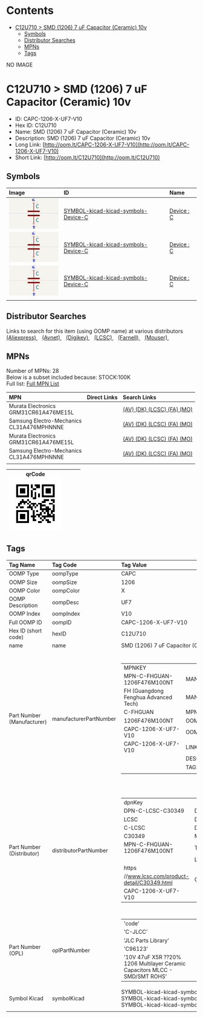 



Contents
========

* [C12U710 > SMD (1206) 7 uF Capacitor (Ceramic) 10v](#c12u710--smd-1206-7-uf-capacitor-ceramic-10v)
	* [Symbols](#symbols)
	* [Distributor Searches](#distributor-searches)
	* [MPNs](#mpns)
	* [Tags](#tags)
  
NO IMAGE  
# C12U710 > SMD (1206) 7 uF Capacitor (Ceramic) 10v

- ID: CAPC-1206-X-UF7-V10
- Hex ID: C12U710
- Name: SMD (1206) 7 uF Capacitor (Ceramic) 10v
- Description: SMD (1206) 7 uF Capacitor (Ceramic) 10v
- Long Link: [http://oom.lt/CAPC-1206-X-UF7-V10](http://oom.lt/CAPC-1206-X-UF7-V10)
- Short Link: [http://oom.lt/C12U710](http://oom.lt/C12U710)

## Symbols
  

|Image|ID|Name|
| :--- | :--- | :--- |
|[![](https://raw.githubusercontent.com/oomlout/oomlout_OOMP_eda_V2/main/SYMBOL/kicad/kicad-symbols/Device/C/image_140.png)](https://github.com/oomlout/oomlout_OOMP_eda_V2/tree/main/SYMBOL/kicad/kicad-symbols/Device/C/)|[SYMBOL-kicad-kicad-symbols-Device-C](https://github.com/oomlout/oomlout_OOMP_eda_V2/tree/main/SYMBOL/kicad/kicad-symbols/Device/C/)|[Device : C](https://github.com/oomlout/oomlout_OOMP_eda_V2/tree/main/SYMBOL/kicad/kicad-symbols/Device/C/)|
|[![](https://raw.githubusercontent.com/oomlout/oomlout_OOMP_eda_V2/main/SYMBOL/kicad/kicad-symbols/Device/C/image_140.png)](https://github.com/oomlout/oomlout_OOMP_eda_V2/tree/main/SYMBOL/kicad/kicad-symbols/Device/C/)|[SYMBOL-kicad-kicad-symbols-Device-C](https://github.com/oomlout/oomlout_OOMP_eda_V2/tree/main/SYMBOL/kicad/kicad-symbols/Device/C/)|[Device : C](https://github.com/oomlout/oomlout_OOMP_eda_V2/tree/main/SYMBOL/kicad/kicad-symbols/Device/C/)|
|[![](https://raw.githubusercontent.com/oomlout/oomlout_OOMP_eda_V2/main/SYMBOL/kicad/kicad-symbols/Device/C/image_140.png)](https://github.com/oomlout/oomlout_OOMP_eda_V2/tree/main/SYMBOL/kicad/kicad-symbols/Device/C/)|[SYMBOL-kicad-kicad-symbols-Device-C](https://github.com/oomlout/oomlout_OOMP_eda_V2/tree/main/SYMBOL/kicad/kicad-symbols/Device/C/)|[Device : C](https://github.com/oomlout/oomlout_OOMP_eda_V2/tree/main/SYMBOL/kicad/kicad-symbols/Device/C/)|
||||

## Distributor Searches
  
Links to search for this item (using OOMP name) at various distributors  
[(Aliexpress) ](https://www.aliexpress.com/wholesale?SearchText=1117SMD+1206+7+uF+Capacitor+Ceramic+10v)&nbsp;&nbsp;&nbsp;[(Avnet) ](https://www.avnet.com/shop/us/search/SMD+1206+7+uF+Capacitor+Ceramic+10v)&nbsp;&nbsp;&nbsp;[(Digikey) ](https://www.digikey.co.uk/en/products/result?s=SMD+1206+7+uF+Capacitor+Ceramic+10v)&nbsp;&nbsp;&nbsp;[(LCSC) ](https://www.lcsc.com/search?q=SMD+1206+7+uF+Capacitor+Ceramic+10v)&nbsp;&nbsp;&nbsp;[(Farnell) ](https://uk.farnell.com/search?st=SMD+1206+7+uF+Capacitor+Ceramic+10v)&nbsp;&nbsp;&nbsp;[(Mouser) ](https://www.mouser.com/c/?q=SMD+1206+7+uF+Capacitor+Ceramic+10v)&nbsp;&nbsp;&nbsp;
## MPNs
  
Number of MPNs: 28<br>Below is a subset included because: STOCK:100K <br>Full list: [Full MPN List](MPNLIST.md)  

|MPN|Direct Links|Search Links|
| :--- | :--- | :--- |
|Murata Electronics<br>GRM31CR61A476ME15L||[(AV) ](https://www.avnet.com/shop/us/search/GRM31CR61A476ME15L)[(DK) ](https://www.digikey.co.uk/products/en?keywords=GRM31CR61A476ME15L)[(LCSC) ](https://www.lcsc.com/search?q=GRM31CR61A476ME15L)[(FA) ](https://uk.farnell.com/search?st=GRM31CR61A476ME15L)[(MO) ](https://www.mouser.com/c/?q=GRM31CR61A476ME15L)|
|Samsung Electro-Mechanics<br>CL31A476MPHNNNE||[(AV) ](https://www.avnet.com/shop/us/search/CL31A476MPHNNNE)[(DK) ](https://www.digikey.co.uk/products/en?keywords=CL31A476MPHNNNE)[(LCSC) ](https://www.lcsc.com/search?q=CL31A476MPHNNNE)[(FA) ](https://uk.farnell.com/search?st=CL31A476MPHNNNE)[(MO) ](https://www.mouser.com/c/?q=CL31A476MPHNNNE)|
|Murata Electronics<br>GRM31CR61A476ME15L||[(AV) ](https://www.avnet.com/shop/us/search/GRM31CR61A476ME15L)[(DK) ](https://www.digikey.co.uk/products/en?keywords=GRM31CR61A476ME15L)[(LCSC) ](https://www.lcsc.com/search?q=GRM31CR61A476ME15L)[(FA) ](https://uk.farnell.com/search?st=GRM31CR61A476ME15L)[(MO) ](https://www.mouser.com/c/?q=GRM31CR61A476ME15L)|
|Samsung Electro-Mechanics<br>CL31A476MPHNNNE||[(AV) ](https://www.avnet.com/shop/us/search/CL31A476MPHNNNE)[(DK) ](https://www.digikey.co.uk/products/en?keywords=CL31A476MPHNNNE)[(LCSC) ](https://www.lcsc.com/search?q=CL31A476MPHNNNE)[(FA) ](https://uk.farnell.com/search?st=CL31A476MPHNNNE)[(MO) ](https://www.mouser.com/c/?q=CL31A476MPHNNNE)|
||||
  

|qrCode<br>[![](https://raw.githubusercontent.com/oomlout/oomlout_OOMP_parts_V2/main/CAPC/1206/X/UF7/V10/qrCode_140.png)](https://github.com/oomlout/oomlout_OOMP_parts_V2/tree/main/CAPC/1206/X/UF7/V10/qrCode.png)||||
| :---: | :---: | :---: | :---: |

## Tags
  

|Tag Name|Tag Code|Tag Value|
| :--- | :--- | :--- |
|OOMP Type|oompType|CAPC|
|OOMP Size|oompSize|1206|
|OOMP Color|oompColor|X|
|OOMP Description|oompDesc|UF7|
|OOMP Index|oompIndex|V10|
|Full OOMP ID|oompID|CAPC-1206-X-UF7-V10|
|Hex ID (short code)|hexID|C12U710|
|name|name|SMD (1206) 7 uF Capacitor (Ceramic) 10v|
|Part Number (Manufacturer)|manufacturerPartNumber|<table><tr><td>MPNKEY</td></tr><tr><td> MPN-C-FHGUAN-1206F476M100NT</td><td> MANUFACTURER</td></tr><tr><td> FH (Guangdong Fenghua Advanced Tech)</td><td> MANUCODE</td></tr><tr><td> C-FHGUAN</td><td> MPN</td></tr><tr><td> 1206F476M100NT</td><td> OOMPIDPARTIAL</td></tr><tr><td> CAPC-1206-X-UF7-V10</td><td> OOMPID</td></tr><tr><td> CAPC-1206-X-UF7-V10</td><td> LINK</td></tr><tr><td> </td><td> DESCRIPTION</td></tr><tr><td> </td><td> TAGS</td></tr><tr><td> </td></tr></table></td><td> <table><tr><td>MPNKEY</td></tr><tr><td> MPN-C-TAIYOY-LMK316BJ476ML-T</td><td> MANUFACTURER</td></tr><tr><td> Taiyo Yuden</td><td> MANUCODE</td></tr><tr><td> C-TAIYOY</td><td> MPN</td></tr><tr><td> LMK316BJ476ML-T</td><td> OOMPIDPARTIAL</td></tr><tr><td> CAPC-1206-X-UF7-V10</td><td> OOMPID</td></tr><tr><td> CAPC-1206-X-UF7-V10</td><td> LINK</td></tr><tr><td> </td><td> DESCRIPTION</td></tr><tr><td> </td><td> TAGS</td></tr><tr><td> STOCK</td></tr><tr><td>10K</td></tr></table></td><td> <table><tr><td>MPNKEY</td></tr><tr><td> MPN-C-MURATA-GRM31CR61A476ME15L</td><td> MANUFACTURER</td></tr><tr><td> Murata Electronics</td><td> MANUCODE</td></tr><tr><td> C-MURATA</td><td> MPN</td></tr><tr><td> GRM31CR61A476ME15L</td><td> OOMPIDPARTIAL</td></tr><tr><td> CAPC-1206-X-UF7-V10</td><td> OOMPID</td></tr><tr><td> CAPC-1206-X-UF7-V10</td><td> LINK</td></tr><tr><td> </td><td> DESCRIPTION</td></tr><tr><td> </td><td> TAGS</td></tr><tr><td> STOCK</td></tr><tr><td>100K</td></tr></table></td><td> <table><tr><td>MPNKEY</td></tr><tr><td> MPN-C-SAMSUN-CL31A476MPHNNNE</td><td> MANUFACTURER</td></tr><tr><td> Samsung Electro-Mechanics</td><td> MANUCODE</td></tr><tr><td> C-SAMSUN</td><td> MPN</td></tr><tr><td> CL31A476MPHNNNE</td><td> OOMPIDPARTIAL</td></tr><tr><td> CAPC-1206-X-UF7-V10</td><td> OOMPID</td></tr><tr><td> CAPC-1206-X-UF7-V10</td><td> LINK</td></tr><tr><td> </td><td> DESCRIPTION</td></tr><tr><td> </td><td> TAGS</td></tr><tr><td> STOCK</td></tr><tr><td>100K</td></tr></table></td><td> <table><tr><td>MPNKEY</td></tr><tr><td> MPN-C-FHGUAN-1206X476M100NT</td><td> MANUFACTURER</td></tr><tr><td> FH (Guangdong Fenghua Advanced Tech)</td><td> MANUCODE</td></tr><tr><td> C-FHGUAN</td><td> MPN</td></tr><tr><td> 1206X476M100NT</td><td> OOMPIDPARTIAL</td></tr><tr><td> CAPC-1206-X-UF7-V10</td><td> OOMPID</td></tr><tr><td> CAPC-1206-X-UF7-V10</td><td> LINK</td></tr><tr><td> </td><td> DESCRIPTION</td></tr><tr><td> </td><td> TAGS</td></tr><tr><td> STOCK</td></tr><tr><td>1K</td></tr></table></td><td> <table><tr><td>MPNKEY</td></tr><tr><td> MPN-C-TAIYOY-LMK316ABJ476ML-T</td><td> MANUFACTURER</td></tr><tr><td> Taiyo Yuden</td><td> MANUCODE</td></tr><tr><td> C-TAIYOY</td><td> MPN</td></tr><tr><td> LMK316ABJ476ML-T</td><td> OOMPIDPARTIAL</td></tr><tr><td> CAPC-1206-X-UF7-V10</td><td> OOMPID</td></tr><tr><td> CAPC-1206-X-UF7-V10</td><td> LINK</td></tr><tr><td> </td><td> DESCRIPTION</td></tr><tr><td> </td><td> TAGS</td></tr><tr><td> STOCK</td></tr><tr><td>1K</td></tr></table></td><td> <table><tr><td>MPNKEY</td></tr><tr><td> MPN-C-TDK-C3216X5R1A476MTJ00N</td><td> MANUFACTURER</td></tr><tr><td> TDK</td><td> MANUCODE</td></tr><tr><td> C-TDK</td><td> MPN</td></tr><tr><td> C3216X5R1A476MTJ00N</td><td> OOMPIDPARTIAL</td></tr><tr><td> CAPC-1206-X-UF7-V10</td><td> OOMPID</td></tr><tr><td> CAPC-1206-X-UF7-V10</td><td> LINK</td></tr><tr><td> </td><td> DESCRIPTION</td></tr><tr><td> </td><td> TAGS</td></tr><tr><td> STOCK</td></tr><tr><td>1K</td></tr></table></td><td> <table><tr><td>MPNKEY</td></tr><tr><td> MPN-C-MURATA-GRM31CR61A476KE15L</td><td> MANUFACTURER</td></tr><tr><td> Murata Electronics</td><td> MANUCODE</td></tr><tr><td> C-MURATA</td><td> MPN</td></tr><tr><td> GRM31CR61A476KE15L</td><td> OOMPIDPARTIAL</td></tr><tr><td> CAPC-1206-X-UF7-V10</td><td> OOMPID</td></tr><tr><td> CAPC-1206-X-UF7-V10</td><td> LINK</td></tr><tr><td> </td><td> DESCRIPTION</td></tr><tr><td> </td><td> TAGS</td></tr><tr><td> STOCK</td></tr><tr><td>1K</td></tr></table></td><td> <table><tr><td>MPNKEY</td></tr><tr><td> MPN-C-TDK-C3216X6S1A476MTJ00E</td><td> MANUFACTURER</td></tr><tr><td> TDK</td><td> MANUCODE</td></tr><tr><td> C-TDK</td><td> MPN</td></tr><tr><td> C3216X6S1A476MTJ00E</td><td> OOMPIDPARTIAL</td></tr><tr><td> CAPC-1206-X-UF7-V10</td><td> OOMPID</td></tr><tr><td> CAPC-1206-X-UF7-V10</td><td> LINK</td></tr><tr><td> </td><td> DESCRIPTION</td></tr><tr><td> </td><td> TAGS</td></tr><tr><td> </td></tr></table></td><td> <table><tr><td>MPNKEY</td></tr><tr><td> MPN-C-MURATA-GRM31CC81A476ME44L</td><td> MANUFACTURER</td></tr><tr><td> Murata Electronics</td><td> MANUCODE</td></tr><tr><td> C-MURATA</td><td> MPN</td></tr><tr><td> GRM31CC81A476ME44L</td><td> OOMPIDPARTIAL</td></tr><tr><td> CAPC-1206-X-UF7-V10</td><td> OOMPID</td></tr><tr><td> CAPC-1206-X-UF7-V10</td><td> LINK</td></tr><tr><td> </td><td> DESCRIPTION</td></tr><tr><td> </td><td> TAGS</td></tr><tr><td> STOCK</td></tr><tr><td>1K</td></tr></table></td><td> <table><tr><td>MPNKEY</td></tr><tr><td> MPN-C-YAGEO-CC1206MKX5R6BB476</td><td> MANUFACTURER</td></tr><tr><td> YAGEO</td><td> MANUCODE</td></tr><tr><td> C-YAGEO</td><td> MPN</td></tr><tr><td> CC1206MKX5R6BB476</td><td> OOMPIDPARTIAL</td></tr><tr><td> CAPC-1206-X-UF7-V10</td><td> OOMPID</td></tr><tr><td> CAPC-1206-X-UF7-V10</td><td> LINK</td></tr><tr><td> </td><td> DESCRIPTION</td></tr><tr><td> </td><td> TAGS</td></tr><tr><td> </td></tr></table></td><td> <table><tr><td>MPNKEY</td></tr><tr><td> MPN-C-KEMET-C1206C476M8PAC7800</td><td> MANUFACTURER</td></tr><tr><td> KEMET</td><td> MANUCODE</td></tr><tr><td> C-KEMET</td><td> MPN</td></tr><tr><td> C1206C476M8PAC7800</td><td> OOMPIDPARTIAL</td></tr><tr><td> CAPC-1206-X-UF7-V10</td><td> OOMPID</td></tr><tr><td> CAPC-1206-X-UF7-V10</td><td> LINK</td></tr><tr><td> </td><td> DESCRIPTION</td></tr><tr><td> </td><td> TAGS</td></tr><tr><td> </td></tr></table></td><td> <table><tr><td>MPNKEY</td></tr><tr><td> MPN-C-KEMET-C1206C275M8RACTU</td><td> MANUFACTURER</td></tr><tr><td> KEMET</td><td> MANUCODE</td></tr><tr><td> C-KEMET</td><td> MPN</td></tr><tr><td> C1206C275M8RACTU</td><td> OOMPIDPARTIAL</td></tr><tr><td> CAPC-1206-X-UF7-V10</td><td> OOMPID</td></tr><tr><td> CAPC-1206-X-UF7-V10</td><td> LINK</td></tr><tr><td> </td><td> DESCRIPTION</td></tr><tr><td> </td><td> TAGS</td></tr><tr><td> </td></tr></table></td><td> <table><tr><td>MPNKEY</td></tr><tr><td> MPN-C-MURATA-GRM31CR61A476KE15K</td><td> MANUFACTURER</td></tr><tr><td> Murata Electronics</td><td> MANUCODE</td></tr><tr><td> C-MURATA</td><td> MPN</td></tr><tr><td> GRM31CR61A476KE15K</td><td> OOMPIDPARTIAL</td></tr><tr><td> CAPC-1206-X-UF7-V10</td><td> OOMPID</td></tr><tr><td> CAPC-1206-X-UF7-V10</td><td> LINK</td></tr><tr><td> </td><td> DESCRIPTION</td></tr><tr><td> </td><td> TAGS</td></tr><tr><td> </td></tr></table></td><td> <table><tr><td>MPNKEY</td></tr><tr><td> MPN-C-FHGUAN-1206F476M100NT</td><td> MANUFACTURER</td></tr><tr><td> FH (Guangdong Fenghua Advanced Tech)</td><td> MANUCODE</td></tr><tr><td> C-FHGUAN</td><td> MPN</td></tr><tr><td> 1206F476M100NT</td><td> OOMPIDPARTIAL</td></tr><tr><td> CAPC-1206-X-UF7-V10</td><td> OOMPID</td></tr><tr><td> CAPC-1206-X-UF7-V10</td><td> LINK</td></tr><tr><td> </td><td> DESCRIPTION</td></tr><tr><td> </td><td> TAGS</td></tr><tr><td> </td></tr></table></td><td> <table><tr><td>MPNKEY</td></tr><tr><td> MPN-C-TAIYOY-LMK316BJ476ML-T</td><td> MANUFACTURER</td></tr><tr><td> Taiyo Yuden</td><td> MANUCODE</td></tr><tr><td> C-TAIYOY</td><td> MPN</td></tr><tr><td> LMK316BJ476ML-T</td><td> OOMPIDPARTIAL</td></tr><tr><td> CAPC-1206-X-UF7-V10</td><td> OOMPID</td></tr><tr><td> CAPC-1206-X-UF7-V10</td><td> LINK</td></tr><tr><td> </td><td> DESCRIPTION</td></tr><tr><td> </td><td> TAGS</td></tr><tr><td> STOCK</td></tr><tr><td>10K</td></tr></table></td><td> <table><tr><td>MPNKEY</td></tr><tr><td> MPN-C-MURATA-GRM31CR61A476ME15L</td><td> MANUFACTURER</td></tr><tr><td> Murata Electronics</td><td> MANUCODE</td></tr><tr><td> C-MURATA</td><td> MPN</td></tr><tr><td> GRM31CR61A476ME15L</td><td> OOMPIDPARTIAL</td></tr><tr><td> CAPC-1206-X-UF7-V10</td><td> OOMPID</td></tr><tr><td> CAPC-1206-X-UF7-V10</td><td> LINK</td></tr><tr><td> </td><td> DESCRIPTION</td></tr><tr><td> </td><td> TAGS</td></tr><tr><td> STOCK</td></tr><tr><td>100K</td></tr></table></td><td> <table><tr><td>MPNKEY</td></tr><tr><td> MPN-C-SAMSUN-CL31A476MPHNNNE</td><td> MANUFACTURER</td></tr><tr><td> Samsung Electro-Mechanics</td><td> MANUCODE</td></tr><tr><td> C-SAMSUN</td><td> MPN</td></tr><tr><td> CL31A476MPHNNNE</td><td> OOMPIDPARTIAL</td></tr><tr><td> CAPC-1206-X-UF7-V10</td><td> OOMPID</td></tr><tr><td> CAPC-1206-X-UF7-V10</td><td> LINK</td></tr><tr><td> </td><td> DESCRIPTION</td></tr><tr><td> </td><td> TAGS</td></tr><tr><td> STOCK</td></tr><tr><td>100K</td></tr></table></td><td> <table><tr><td>MPNKEY</td></tr><tr><td> MPN-C-FHGUAN-1206X476M100NT</td><td> MANUFACTURER</td></tr><tr><td> FH (Guangdong Fenghua Advanced Tech)</td><td> MANUCODE</td></tr><tr><td> C-FHGUAN</td><td> MPN</td></tr><tr><td> 1206X476M100NT</td><td> OOMPIDPARTIAL</td></tr><tr><td> CAPC-1206-X-UF7-V10</td><td> OOMPID</td></tr><tr><td> CAPC-1206-X-UF7-V10</td><td> LINK</td></tr><tr><td> </td><td> DESCRIPTION</td></tr><tr><td> </td><td> TAGS</td></tr><tr><td> STOCK</td></tr><tr><td>1K</td></tr></table></td><td> <table><tr><td>MPNKEY</td></tr><tr><td> MPN-C-TAIYOY-LMK316ABJ476ML-T</td><td> MANUFACTURER</td></tr><tr><td> Taiyo Yuden</td><td> MANUCODE</td></tr><tr><td> C-TAIYOY</td><td> MPN</td></tr><tr><td> LMK316ABJ476ML-T</td><td> OOMPIDPARTIAL</td></tr><tr><td> CAPC-1206-X-UF7-V10</td><td> OOMPID</td></tr><tr><td> CAPC-1206-X-UF7-V10</td><td> LINK</td></tr><tr><td> </td><td> DESCRIPTION</td></tr><tr><td> </td><td> TAGS</td></tr><tr><td> STOCK</td></tr><tr><td>1K</td></tr></table></td><td> <table><tr><td>MPNKEY</td></tr><tr><td> MPN-C-TDK-C3216X5R1A476MTJ00N</td><td> MANUFACTURER</td></tr><tr><td> TDK</td><td> MANUCODE</td></tr><tr><td> C-TDK</td><td> MPN</td></tr><tr><td> C3216X5R1A476MTJ00N</td><td> OOMPIDPARTIAL</td></tr><tr><td> CAPC-1206-X-UF7-V10</td><td> OOMPID</td></tr><tr><td> CAPC-1206-X-UF7-V10</td><td> LINK</td></tr><tr><td> </td><td> DESCRIPTION</td></tr><tr><td> </td><td> TAGS</td></tr><tr><td> STOCK</td></tr><tr><td>1K</td></tr></table></td><td> <table><tr><td>MPNKEY</td></tr><tr><td> MPN-C-MURATA-GRM31CR61A476KE15L</td><td> MANUFACTURER</td></tr><tr><td> Murata Electronics</td><td> MANUCODE</td></tr><tr><td> C-MURATA</td><td> MPN</td></tr><tr><td> GRM31CR61A476KE15L</td><td> OOMPIDPARTIAL</td></tr><tr><td> CAPC-1206-X-UF7-V10</td><td> OOMPID</td></tr><tr><td> CAPC-1206-X-UF7-V10</td><td> LINK</td></tr><tr><td> </td><td> DESCRIPTION</td></tr><tr><td> </td><td> TAGS</td></tr><tr><td> STOCK</td></tr><tr><td>1K</td></tr></table></td><td> <table><tr><td>MPNKEY</td></tr><tr><td> MPN-C-TDK-C3216X6S1A476MTJ00E</td><td> MANUFACTURER</td></tr><tr><td> TDK</td><td> MANUCODE</td></tr><tr><td> C-TDK</td><td> MPN</td></tr><tr><td> C3216X6S1A476MTJ00E</td><td> OOMPIDPARTIAL</td></tr><tr><td> CAPC-1206-X-UF7-V10</td><td> OOMPID</td></tr><tr><td> CAPC-1206-X-UF7-V10</td><td> LINK</td></tr><tr><td> </td><td> DESCRIPTION</td></tr><tr><td> </td><td> TAGS</td></tr><tr><td> </td></tr></table></td><td> <table><tr><td>MPNKEY</td></tr><tr><td> MPN-C-MURATA-GRM31CC81A476ME44L</td><td> MANUFACTURER</td></tr><tr><td> Murata Electronics</td><td> MANUCODE</td></tr><tr><td> C-MURATA</td><td> MPN</td></tr><tr><td> GRM31CC81A476ME44L</td><td> OOMPIDPARTIAL</td></tr><tr><td> CAPC-1206-X-UF7-V10</td><td> OOMPID</td></tr><tr><td> CAPC-1206-X-UF7-V10</td><td> LINK</td></tr><tr><td> </td><td> DESCRIPTION</td></tr><tr><td> </td><td> TAGS</td></tr><tr><td> STOCK</td></tr><tr><td>1K</td></tr></table></td><td> <table><tr><td>MPNKEY</td></tr><tr><td> MPN-C-YAGEO-CC1206MKX5R6BB476</td><td> MANUFACTURER</td></tr><tr><td> YAGEO</td><td> MANUCODE</td></tr><tr><td> C-YAGEO</td><td> MPN</td></tr><tr><td> CC1206MKX5R6BB476</td><td> OOMPIDPARTIAL</td></tr><tr><td> CAPC-1206-X-UF7-V10</td><td> OOMPID</td></tr><tr><td> CAPC-1206-X-UF7-V10</td><td> LINK</td></tr><tr><td> </td><td> DESCRIPTION</td></tr><tr><td> </td><td> TAGS</td></tr><tr><td> </td></tr></table></td><td> <table><tr><td>MPNKEY</td></tr><tr><td> MPN-C-KEMET-C1206C476M8PAC7800</td><td> MANUFACTURER</td></tr><tr><td> KEMET</td><td> MANUCODE</td></tr><tr><td> C-KEMET</td><td> MPN</td></tr><tr><td> C1206C476M8PAC7800</td><td> OOMPIDPARTIAL</td></tr><tr><td> CAPC-1206-X-UF7-V10</td><td> OOMPID</td></tr><tr><td> CAPC-1206-X-UF7-V10</td><td> LINK</td></tr><tr><td> </td><td> DESCRIPTION</td></tr><tr><td> </td><td> TAGS</td></tr><tr><td> </td></tr></table></td><td> <table><tr><td>MPNKEY</td></tr><tr><td> MPN-C-KEMET-C1206C275M8RACTU</td><td> MANUFACTURER</td></tr><tr><td> KEMET</td><td> MANUCODE</td></tr><tr><td> C-KEMET</td><td> MPN</td></tr><tr><td> C1206C275M8RACTU</td><td> OOMPIDPARTIAL</td></tr><tr><td> CAPC-1206-X-UF7-V10</td><td> OOMPID</td></tr><tr><td> CAPC-1206-X-UF7-V10</td><td> LINK</td></tr><tr><td> </td><td> DESCRIPTION</td></tr><tr><td> </td><td> TAGS</td></tr><tr><td> </td></tr></table></td><td> <table><tr><td>MPNKEY</td></tr><tr><td> MPN-C-MURATA-GRM31CR61A476KE15K</td><td> MANUFACTURER</td></tr><tr><td> Murata Electronics</td><td> MANUCODE</td></tr><tr><td> C-MURATA</td><td> MPN</td></tr><tr><td> GRM31CR61A476KE15K</td><td> OOMPIDPARTIAL</td></tr><tr><td> CAPC-1206-X-UF7-V10</td><td> OOMPID</td></tr><tr><td> CAPC-1206-X-UF7-V10</td><td> LINK</td></tr><tr><td> </td><td> DESCRIPTION</td></tr><tr><td> </td><td> TAGS</td></tr><tr><td> </td></tr></table>|
|Part Number (Distributor)|distributorPartNumber|<table><tr><td>dpnKey</td></tr><tr><td> DPN-C-LCSC-C30349</td><td> DISTRIBUTOR</td></tr><tr><td> LCSC</td><td> DISTRCODE</td></tr><tr><td> C-LCSC</td><td> DPN</td></tr><tr><td> C30349</td><td> MPN</td></tr><tr><td> MPN-C-FHGUAN-1206F476M100NT</td><td> TAGS</td></tr><tr><td> </td><td> LINK</td></tr><tr><td> https</td></tr><tr><td>//www.lcsc.com/product-detail/C30349.html</td><td> OOMPID</td></tr><tr><td> CAPC-1206-X-UF7-V10</td></tr></table></td><td> <table><tr><td>dpnKey</td></tr><tr><td> DPN-C-LCSC-C92821</td><td> DISTRIBUTOR</td></tr><tr><td> LCSC</td><td> DISTRCODE</td></tr><tr><td> C-LCSC</td><td> DPN</td></tr><tr><td> C92821</td><td> MPN</td></tr><tr><td> MPN-C-TAIYOY-LMK316BJ476ML-T</td><td> TAGS</td></tr><tr><td> STOCK</td></tr><tr><td>10K</td><td> LINK</td></tr><tr><td> https</td></tr><tr><td>//www.lcsc.com/product-detail/C92821.html</td><td> OOMPID</td></tr><tr><td> CAPC-1206-X-UF7-V10</td></tr></table></td><td> <table><tr><td>dpnKey</td></tr><tr><td> DPN-C-LCSC-C94034</td><td> DISTRIBUTOR</td></tr><tr><td> LCSC</td><td> DISTRCODE</td></tr><tr><td> C-LCSC</td><td> DPN</td></tr><tr><td> C94034</td><td> MPN</td></tr><tr><td> MPN-C-MURATA-GRM31CR61A476ME15L</td><td> TAGS</td></tr><tr><td> STOCK</td></tr><tr><td>100K</td><td> LINK</td></tr><tr><td> https</td></tr><tr><td>//www.lcsc.com/product-detail/C94034.html</td><td> OOMPID</td></tr><tr><td> CAPC-1206-X-UF7-V10</td></tr></table></td><td> <table><tr><td>dpnKey</td></tr><tr><td> DPN-C-LCSC-C96123</td><td> DISTRIBUTOR</td></tr><tr><td> LCSC</td><td> DISTRCODE</td></tr><tr><td> C-LCSC</td><td> DPN</td></tr><tr><td> C96123</td><td> MPN</td></tr><tr><td> MPN-C-SAMSUN-CL31A476MPHNNNE</td><td> TAGS</td></tr><tr><td> STOCK</td></tr><tr><td>100K</td><td> LINK</td></tr><tr><td> https</td></tr><tr><td>//www.lcsc.com/product-detail/C96123.html</td><td> OOMPID</td></tr><tr><td> CAPC-1206-X-UF7-V10</td></tr></table></td><td> <table><tr><td>dpnKey</td></tr><tr><td> DPN-C-LCSC-C96381</td><td> DISTRIBUTOR</td></tr><tr><td> LCSC</td><td> DISTRCODE</td></tr><tr><td> C-LCSC</td><td> DPN</td></tr><tr><td> C96381</td><td> MPN</td></tr><tr><td> MPN-C-FHGUAN-1206X476M100NT</td><td> TAGS</td></tr><tr><td> STOCK</td></tr><tr><td>1K</td><td> LINK</td></tr><tr><td> https</td></tr><tr><td>//www.lcsc.com/product-detail/C96381.html</td><td> OOMPID</td></tr><tr><td> CAPC-1206-X-UF7-V10</td></tr></table></td><td> <table><tr><td>dpnKey</td></tr><tr><td> DPN-C-LCSC-C268024</td><td> DISTRIBUTOR</td></tr><tr><td> LCSC</td><td> DISTRCODE</td></tr><tr><td> C-LCSC</td><td> DPN</td></tr><tr><td> C268024</td><td> MPN</td></tr><tr><td> MPN-C-TAIYOY-LMK316ABJ476ML-T</td><td> TAGS</td></tr><tr><td> STOCK</td></tr><tr><td>1K</td><td> LINK</td></tr><tr><td> https</td></tr><tr><td>//www.lcsc.com/product-detail/C268024.html</td><td> OOMPID</td></tr><tr><td> CAPC-1206-X-UF7-V10</td></tr></table></td><td> <table><tr><td>dpnKey</td></tr><tr><td> DPN-C-LCSC-C342308</td><td> DISTRIBUTOR</td></tr><tr><td> LCSC</td><td> DISTRCODE</td></tr><tr><td> C-LCSC</td><td> DPN</td></tr><tr><td> C342308</td><td> MPN</td></tr><tr><td> MPN-C-TDK-C3216X5R1A476MTJ00N</td><td> TAGS</td></tr><tr><td> STOCK</td></tr><tr><td>1K</td><td> LINK</td></tr><tr><td> https</td></tr><tr><td>//www.lcsc.com/product-detail/C342308.html</td><td> OOMPID</td></tr><tr><td> CAPC-1206-X-UF7-V10</td></tr></table></td><td> <table><tr><td>dpnKey</td></tr><tr><td> DPN-C-LCSC-C426659</td><td> DISTRIBUTOR</td></tr><tr><td> LCSC</td><td> DISTRCODE</td></tr><tr><td> C-LCSC</td><td> DPN</td></tr><tr><td> C426659</td><td> MPN</td></tr><tr><td> MPN-C-MURATA-GRM31CR61A476KE15L</td><td> TAGS</td></tr><tr><td> STOCK</td></tr><tr><td>1K</td><td> LINK</td></tr><tr><td> https</td></tr><tr><td>//www.lcsc.com/product-detail/C426659.html</td><td> OOMPID</td></tr><tr><td> CAPC-1206-X-UF7-V10</td></tr></table></td><td> <table><tr><td>dpnKey</td></tr><tr><td> DPN-C-LCSC-C432922</td><td> DISTRIBUTOR</td></tr><tr><td> LCSC</td><td> DISTRCODE</td></tr><tr><td> C-LCSC</td><td> DPN</td></tr><tr><td> C432922</td><td> MPN</td></tr><tr><td> MPN-C-TDK-C3216X6S1A476MTJ00E</td><td> TAGS</td></tr><tr><td> </td><td> LINK</td></tr><tr><td> https</td></tr><tr><td>//www.lcsc.com/product-detail/C432922.html</td><td> OOMPID</td></tr><tr><td> CAPC-1206-X-UF7-V10</td></tr></table></td><td> <table><tr><td>dpnKey</td></tr><tr><td> DPN-C-LCSC-C464962</td><td> DISTRIBUTOR</td></tr><tr><td> LCSC</td><td> DISTRCODE</td></tr><tr><td> C-LCSC</td><td> DPN</td></tr><tr><td> C464962</td><td> MPN</td></tr><tr><td> MPN-C-MURATA-GRM31CC81A476ME44L</td><td> TAGS</td></tr><tr><td> STOCK</td></tr><tr><td>1K</td><td> LINK</td></tr><tr><td> https</td></tr><tr><td>//www.lcsc.com/product-detail/C464962.html</td><td> OOMPID</td></tr><tr><td> CAPC-1206-X-UF7-V10</td></tr></table></td><td> <table><tr><td>dpnKey</td></tr><tr><td> DPN-C-LCSC-C513711</td><td> DISTRIBUTOR</td></tr><tr><td> LCSC</td><td> DISTRCODE</td></tr><tr><td> C-LCSC</td><td> DPN</td></tr><tr><td> C513711</td><td> MPN</td></tr><tr><td> MPN-C-YAGEO-CC1206MKX5R6BB476</td><td> TAGS</td></tr><tr><td> </td><td> LINK</td></tr><tr><td> https</td></tr><tr><td>//www.lcsc.com/product-detail/C513711.html</td><td> OOMPID</td></tr><tr><td> CAPC-1206-X-UF7-V10</td></tr></table></td><td> <table><tr><td>dpnKey</td></tr><tr><td> DPN-C-LCSC-C600077</td><td> DISTRIBUTOR</td></tr><tr><td> LCSC</td><td> DISTRCODE</td></tr><tr><td> C-LCSC</td><td> DPN</td></tr><tr><td> C600077</td><td> MPN</td></tr><tr><td> MPN-C-KEMET-C1206C476M8PAC7800</td><td> TAGS</td></tr><tr><td> </td><td> LINK</td></tr><tr><td> https</td></tr><tr><td>//www.lcsc.com/product-detail/C600077.html</td><td> OOMPID</td></tr><tr><td> CAPC-1206-X-UF7-V10</td></tr></table></td><td> <table><tr><td>dpnKey</td></tr><tr><td> DPN-C-LCSC-C2310120</td><td> DISTRIBUTOR</td></tr><tr><td> LCSC</td><td> DISTRCODE</td></tr><tr><td> C-LCSC</td><td> DPN</td></tr><tr><td> C2310120</td><td> MPN</td></tr><tr><td> MPN-C-KEMET-C1206C275M8RACTU</td><td> TAGS</td></tr><tr><td> </td><td> LINK</td></tr><tr><td> https</td></tr><tr><td>//www.lcsc.com/product-detail/C2310120.html</td><td> OOMPID</td></tr><tr><td> CAPC-1206-X-UF7-V10</td></tr></table></td><td> <table><tr><td>dpnKey</td></tr><tr><td> DPN-C-LCSC-C2310915</td><td> DISTRIBUTOR</td></tr><tr><td> LCSC</td><td> DISTRCODE</td></tr><tr><td> C-LCSC</td><td> DPN</td></tr><tr><td> C2310915</td><td> MPN</td></tr><tr><td> MPN-C-MURATA-GRM31CR61A476KE15K</td><td> TAGS</td></tr><tr><td> </td><td> LINK</td></tr><tr><td> https</td></tr><tr><td>//www.lcsc.com/product-detail/C2310915.html</td><td> OOMPID</td></tr><tr><td> CAPC-1206-X-UF7-V10</td></tr></table>|
|Part Number (OPL)|oplPartNumber|<table><tr><td>'code'</td></tr><tr><td> 'C-JLCC'</td><td> 'name'</td></tr><tr><td> 'JLC Parts Library'</td><td> 'partID'</td></tr><tr><td> 'C96123'</td><td> 'partName'</td></tr><tr><td> '10V 47uF X5R ??20% 1206  Multilayer Ceramic Capacitors MLCC - SMD/SMT ROHS'</td></tr></table>|
|Symbol Kicad|symbolKicad|SYMBOL-kicad-kicad-symbols-Device-C, SYMBOL-kicad-kicad-symbols-Device-C, SYMBOL-kicad-kicad-symbols-Device-C|
||||
